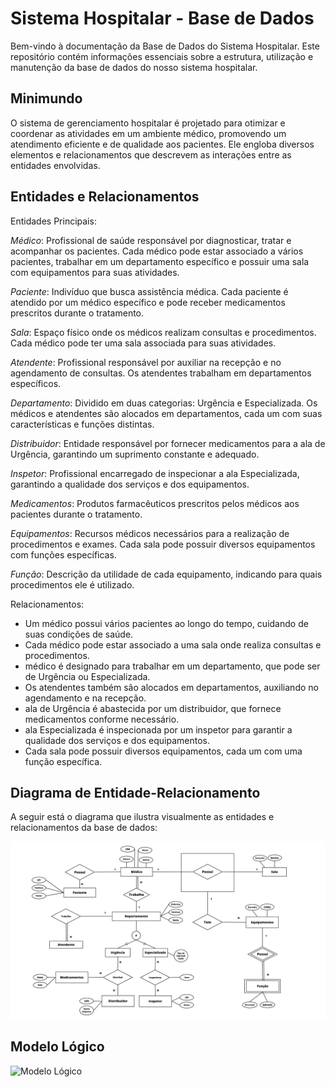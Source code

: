 # Sistema Hospitalar - Base de Dados

Bem-vindo à documentação da Base de Dados do Sistema Hospitalar. Este repositório contém informações essenciais sobre a estrutura, utilização e manutenção da base de dados do nosso sistema hospitalar.

## Minimundo

O sistema de gerenciamento hospitalar é projetado para otimizar e coordenar as atividades em um ambiente médico, promovendo um atendimento eficiente e de qualidade aos pacientes. Ele engloba diversos elementos e relacionamentos que descrevem as interações entre as entidades envolvidas.

## Entidades e Relacionamentos

Entidades Principais:

*Médico*: Profissional de saúde responsável por diagnosticar, tratar e acompanhar os pacientes. Cada médico pode estar associado a vários pacientes, trabalhar em um departamento específico e possuir uma sala com equipamentos para suas atividades.

*Paciente*: Indivíduo que busca assistência médica. Cada paciente é atendido por um médico específico e pode receber medicamentos prescritos durante o tratamento.

*Sala*: Espaço físico onde os médicos realizam consultas e procedimentos. Cada médico pode ter uma sala associada para suas atividades.

*Atendente*: Profissional responsável por auxiliar na recepção e no agendamento de consultas. Os atendentes trabalham em departamentos específicos.

*Departamento*: Dividido em duas categorias: Urgência e Especializada. Os médicos e atendentes são alocados em departamentos, cada um com suas características e funções distintas.

*Distribuidor*: Entidade responsável por fornecer medicamentos para a ala de Urgência, garantindo um suprimento constante e adequado.

*Inspetor*: Profissional encarregado de inspecionar a ala Especializada, garantindo a qualidade dos serviços e dos equipamentos.

*Medicamentos*: Produtos farmacêuticos prescritos pelos médicos aos pacientes durante o tratamento.

*Equipamentos*: Recursos médicos necessários para a realização de procedimentos e exames. Cada sala pode possuir diversos equipamentos com funções específicas.

*Função*: Descrição da utilidade de cada equipamento, indicando para quais procedimentos ele é utilizado.





Relacionamentos:
- Um médico possui vários pacientes ao longo do tempo, cuidando de suas condições de saúde.
- Cada médico pode estar associado a uma sala onde realiza consultas e procedimentos.
-  médico é designado para trabalhar em um departamento, que pode ser de Urgência ou Especializada.
- Os atendentes também são alocados em departamentos, auxiliando no agendamento e na recepção.
-  ala de Urgência é abastecida por um distribuidor, que fornece medicamentos conforme necessário.
-  ala Especializada é inspecionada por um inspetor para garantir a qualidade dos serviços e dos equipamentos.
- Cada sala pode possuir diversos equipamentos, cada um com uma função específica.


## Diagrama de Entidade-Relacionamento

A seguir está o diagrama que ilustra visualmente as entidades e relacionamentos da base de dados:

![Diagrama ER](Diagrama.png)

## Modelo Lógico

![Modelo Lógico](Modelo_Lógico.png)
